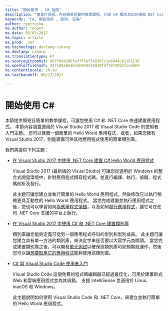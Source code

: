 ```yaml
---
title: "開始使用 - C# 指南"
description: "搜尋片長短、內容簡單扼要的教學課程，介紹 C# 概念及如何撰寫.NET Core 應用程式，協助您快速進入狀況。"
keywords: "C#, 開始使用 , 取得, 安裝"
author: rpetrusha
ms.author: ronpet
ms.date: 05/02/2017
ms.topic: article
ms.prod: .net
ms.technology: devlang-csharp
ms.devlang: csharp
ms.translationtype: HT
ms.sourcegitcommit: 867f9eb286fa7ff5ef3e9167c1ab944c81161216
ms.openlocfilehash: 347c88a66363ab04d519d10fdf7973692fcadde9
ms.contentlocale: zh-tw
ms.lasthandoff: 08/17/2017

---
```

# <a name="get-started-with-c"></a>開始使用 C# #

本節提供簡短且簡單的教學課程，可讓您使用 C# 和 .NET Core 快速建置應用程式。 本節內容涵蓋適用於 Visual Studio 2017 和 Visual Studio Code 的使用者入門主題。 您可以建置一個簡單的 Hello World 應用程式，或者，如果您擁有 Visual Studio 2017，則能建置可供其他應用程式使用的簡單類別庫。

我們將提供下列主題：

* [在 Visual Studio 2017 中使用 .NET Core 建置 C# Hello World 應用程式](../../core/tutorials/with-visual-studio.md)

   Visual Studio 2017 (最新版的 Visual Studio) 可讓您從適用於 Windows 的整合式開發環境中，針對應用程式撰寫程式碼，並進行編譯、執行、偵錯、程式碼剖析及發行。

   此主題可讓您建立並執行簡單的 Hello World 應用程式，然後修改它以執行稍微更具互動性的 Hello World 應用程式。 當您完成建置並執行應用程式之後，您也可以學習如何[為應用程式偵錯](../../core/tutorials/debugging-with-visual-studio.md)，以及如何[發行應用程式](../../core/tutorials/publishing-with-visual-studio.md)，讓它可在任何 .NET Core 支援的平台上執行。

* [在 Visual Studio 2017 中使用 C# 和 .NET Core 建置類別庫](../../core/tutorials/library-with-visual-studio.md)

   類別庫讓您能夠定義可從另一個應用程式呼叫的型別和型別成員。 此主題可讓您建立具有單一方法的類別庫，來決定字串是否要以大寫字元為開頭。 當您完成建置類別庫之後，可以開發[單元測試](../../core/tutorials/testing-library-with-visual-studio.md)以確保該類別庫可如預期般運作，然後您可以讓[想要取用它的應用程式](../../core/tutorials/consuming-library-with-visual-studio.md)能夠使用該類別庫。

* [C# 與 Visual Studio Code 使用者入門](../../core/tutorials/with-visual-studio-code.md)

   Visual Studio Code 這個免費的程式碼編輯器已經過最佳化，可用於建置新式 Web 和雲端應用程式並為其偵錯。 支援 IntelliSense 並適用於 Linux、macOS 和 Windows。

   此主題說明如何使用 Visual Studio Code 和 .NET Core，來建立並執行簡單的 Hello World 應用程式。

